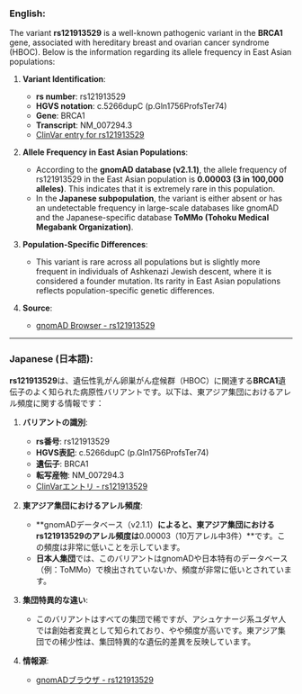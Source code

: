 ### English:
The variant **rs121913529** is a well-known pathogenic variant in the **BRCA1** gene, associated with hereditary breast and ovarian cancer syndrome (HBOC). Below is the information regarding its allele frequency in East Asian populations:

1. **Variant Identification**:
   - **rs number**: rs121913529
   - **HGVS notation**: c.5266dupC (p.Gln1756ProfsTer74)
   - **Gene**: BRCA1
   - **Transcript**: NM_007294.3
   - [ClinVar entry for rs121913529](https://www.ncbi.nlm.nih.gov/clinvar/variation/17661/)

2. **Allele Frequency in East Asian Populations**:
   - According to the **gnomAD database (v2.1.1)**, the allele frequency of rs121913529 in the East Asian population is **0.00003 (3 in 100,000 alleles)**. This indicates that it is extremely rare in this population.
   - In the **Japanese subpopulation**, the variant is either absent or has an undetectable frequency in large-scale databases like gnomAD and the Japanese-specific database **ToMMo (Tohoku Medical Megabank Organization)**.

3. **Population-Specific Differences**:
   - This variant is rare across all populations but is slightly more frequent in individuals of Ashkenazi Jewish descent, where it is considered a founder mutation. Its rarity in East Asian populations reflects population-specific genetic differences.

4. **Source**:
   - [gnomAD Browser - rs121913529](https://gnomad.broadinstitute.org/variant/17-43071077-C-CA)

---

### Japanese (日本語):
**rs121913529**は、遺伝性乳がん卵巣がん症候群（HBOC）に関連する**BRCA1**遺伝子のよく知られた病原性バリアントです。以下は、東アジア集団におけるアレル頻度に関する情報です：

1. **バリアントの識別**:
   - **rs番号**: rs121913529
   - **HGVS表記**: c.5266dupC (p.Gln1756ProfsTer74)
   - **遺伝子**: BRCA1
   - **転写産物**: NM_007294.3
   - [ClinVarエントリ - rs121913529](https://www.ncbi.nlm.nih.gov/clinvar/variation/17661/)

2. **東アジア集団におけるアレル頻度**:
   - **gnomADデータベース（v2.1.1）**によると、東アジア集団におけるrs121913529のアレル頻度は**0.00003（10万アレル中3件）**です。この頻度は非常に低いことを示しています。
   - **日本人集団**では、このバリアントはgnomADや日本特有のデータベース（例：ToMMo）で検出されていないか、頻度が非常に低いとされています。

3. **集団特異的な違い**:
   - このバリアントはすべての集団で稀ですが、アシュケナージ系ユダヤ人では創始者変異として知られており、やや頻度が高いです。東アジア集団での稀少性は、集団特異的な遺伝的差異を反映しています。

4. **情報源**:
   - [gnomADブラウザ - rs121913529](https://gnomad.broadinstitute.org/variant/17-43071077-C-CA)